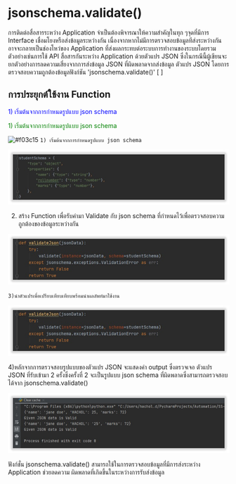 # jsonschema.validate() 

การติดต่อสื่อสารระหว่าง Application จำเป็นต้องพิจารณาให้ความสำคัญในทุก ๆจุดที่มีการ Interface เชื่อมโยงหรือส่งข้อมูลระหว่างกัน เนื่องจากหากไม่มีการตรวจสอบข้อมูลทีส่งระหว่างกัน อาจจะกลายเป็นช่องโหว่ของ Application ที่ส่งผลกระทบต่อระบบการทำงานของระบบโดยรวม ตัวอย่างเช่นการใช้ API สื่อสารกันระหว่าง Application ด้วยตัวแปร JSON ซึ่งในกรณีนี้ผู้เขียนจะยกตัวอย่างการลดความเสี่ยงจากการส่งข้อมูล JSON ที่ผิดพลาดจากส่งข้อมูล ตัวแปร JSON  โดยการตรวจสอบความถูกต้องข้อมูลฟังก์ชัน 'jsonschema.validate()'
[                                                                          ]
## การประยุกต์ใช้งาน Function
<span style="color: blue"> 1) เริ่มต้นจากการกำหนดรูปแบบ json schema </span>

<font color="green"> 1) เริ่มต้นจากการกำหนดรูปแบบ json schema </font>

 ![#f03c15](https://via.placeholder.com/15/f03c15/000000?text=+) `1) เริ่มต้นจากการกำหนดรูปแบบ json schema`

![](img/json1.jpg)


2) สร้าง Function เพื่อรับค่ามา Validate กับ json schema ที่กำหนดไว้เพื่อตรวจสอบความถูกต้องของข้อมูลระหว่างกัน


![](img/json2.jpg)

	3)นำตัวแปรเพื่อเปรียบเทียบเทียบพร้อมนำผลลัพท์มาใช้งาน

![](img/json3.jpg)

4)หลักจากการตรวจสอบรูปแบบของตัวแปร JSON จะแสดงค่า output ซึ่งตรวจเจอ ตัวแปร JSON ที่รับเข้ามา 2 ครั้งซึ่งครั้งที่ 2 จะเป็นรูปแบบ json schema ที่ผิดพลาดซึ่งสามารถตรวจสอบได้จาก jsonschema.validate() 

![](img/json4.jpg)

ฟังก์ชั่น jsonschema.validate() สามารถใช้ในการตรวจสอบข้อมูลที่มีการส่งระหว่าง Application ช่วยลดความ
ผิดพลาดที่เกิดขึ้นในระหว่างการรับส่งข้อมูล 

